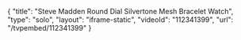 {
    "title": "Steve Madden Round Dial Silvertone Mesh Bracelet Watch",
    "type": "solo",
    "layout": "iframe-static",
    "videoId": "112341399",
    "url": "\/tvpembed\/112341399"
}